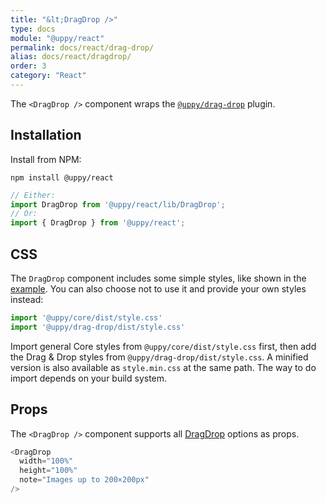 ```yaml
---
title: "&lt;DragDrop />"
type: docs
module: "@uppy/react"
permalink: docs/react/drag-drop/
alias: docs/react/dragdrop/
order: 3
category: "React"
---
```


The `<DragDrop />` component wraps the [`@uppy/drag-drop`](/docs/drag-drop/) plugin.

## Installation

Install from NPM:

```shell
npm install @uppy/react
```

```js
// Either:
import DragDrop from '@uppy/react/lib/DragDrop';
// Or:
import { DragDrop } from '@uppy/react';
```

## CSS

The `DragDrop` component includes some simple styles, like shown in the [example](/examples/dragdrop). You can also choose not to use it and provide your own styles instead:

```js
import '@uppy/core/dist/style.css'
import '@uppy/drag-drop/dist/style.css'
```

Import general Core styles from `@uppy/core/dist/style.css` first, then add the Drag & Drop styles from `@uppy/drag-drop/dist/style.css`. A minified version is also available as `style.min.css` at the same path. The way to do import depends on your build system.

## Props

The `<DragDrop />` component supports all [DragDrop](/docs/drag-drop/) options as props.

```js
<DragDrop
  width="100%"
  height="100%"
  note="Images up to 200×200px"
/>
```
